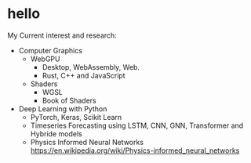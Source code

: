 # hello
My Current interest and research:
* Computer Graphics
  * WebGPU 
    * Desktop, WebAssembly, Web. 
    * Rust, C++ and JavaScript
  * Shaders
    * WGSL
    * Book of Shaders
* Deep Learning with Python
  * PyTorch, Keras, Scikit Learn
  * Timeseries Forecasting using LSTM, CNN, GNN, Transformer and Hybride models
  * Physics Informed Neural Networks https://en.wikipedia.org/wiki/Physics-informed_neural_networks
